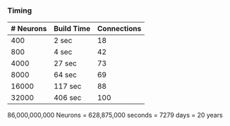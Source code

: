 ### Timing
| # Neurons | Build Time | Connections |
| --------- | ---------- | ----------- |
| 400       | 2 sec      | 18          |
| 800       | 4 sec      | 42          |
| 4000      | 27 sec     | 73          |
| 8000      | 64 sec     | 69          |
| 16000     | 117 sec    | 88          |
| 32000     | 406 sec    | 100         |

86,000,000,000 Neurons = 628,875,000 seconds = 7279 days = 20 years